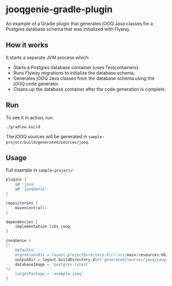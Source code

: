 # jooqgenie-gradle-plugin

An example of a Gradle plugin that generates jOOQ Java classes for a Postgres database schema that was initialized with Flyway.

## How it works

It starts a separate JVM process which:

* Starts a Postgres database container (uses Testcontainers).
* Runs Flyway migrations to initialize the database schema.
* Generates jOOQ Java classes from the database schema using the jOOQ code generator.
* Cleans up the database container after the code generation is complete.

## Run

To see it in action, run:

```
./gradlew build
```

The jOOQ sources will be generated in `sample-project/build/generated/sources/jooq`.

## Usage

Full example in `sample-project/`:

```groovy
plugins {
    id 'java'
    id 'jooqGenie'
}

repositories {
    mavenCentral()
}

dependencies {
    implementation libs.jooq
}

jooqGenie {
/*
    Defaults:
    migrationsDir = layout.projectDirectory.dir('src/main/resources/db/migration')
    outputDir = layout.buildDirectory.dir('generated/sources/jooq/java/main')
    databaseImage = 'postgres:latest'
*/
    targetPackage = 'example.jooq'
}
```
